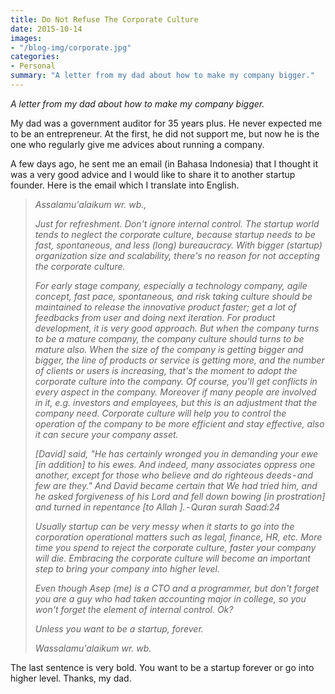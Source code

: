 ```yaml
---
title: Do Not Refuse The Corporate Culture
date: 2015-10-14
images:
- "/blog-img/corporate.jpg"
categories:
- Personal
summary: "A letter from my dad about how to make my company bigger."
---
```


_A letter from my dad about how to make my company bigger._

My dad was a government auditor for 35 years plus. He never expected me to be an entrepreneur. At the first, he did not support me, but now he is the one who regularly give me advices about running a company.

A few days ago, he sent me an email (in Bahasa Indonesia) that I thought it was a very good advice and I would like to share it to another startup founder. Here is the email which I translate into English.

> _Assalamu'alaikum wr. wb.,_
>
>
> _Just for refreshment. Don't ignore internal control. The startup world tends to neglect the corporate culture, because startup needs to be fast, spontaneous, and less (long) bureaucracy. With bigger (startup) organization size and scalability, there's no reason for not accepting the corporate culture._
>
>
> _For early stage company, especially a technology company, agile concept, fast pace, spontaneous, and risk taking culture should be maintained to release the innovative product faster; get a lot of feedbacks from user and doing next iteration. For product development, it is very good approach. But when the company turns to be a mature company, the company culture should turns to be mature also. When the size of the company is getting bigger and bigger, the line of products or service is getting more, and the number of clients or users is increasing, that's the moment to adopt the corporate culture into the company. Of course, you'll get conflicts in every aspect in the company. Moreover if many people are involved in it, e.g. investors and employees, but this is an adjustment that the company need. Corporate culture will help you to control the operation of the company to be more efficient and stay effective, also it can secure your company asset._
>
>
> _[David] said, "He has certainly wronged you in demanding your ewe [in addition] to his ewes. And indeed, many associates oppress one another, except for those who believe and do righteous deeds - and few are they." And David became certain that We had tried him, and he asked forgiveness of his Lord and fell down bowing [in prostration] and turned in repentance [to Allah ]. - Quran surah Saad:24_
>
>
> _Usually startup can be very messy when it starts to go into the corporation operational matters such as legal, finance, HR, etc. More time you spend to reject the corporate culture, faster your company will die. Embracing the corporate culture will become an important step to bring your company into higher level._
>
>
> _Even though Asep (me) is a CTO and a programmer, but don't forget you are a guy who had taken accounting major in college, so you won't forget the element of internal control. Ok?_
>
>
> _Unless you want to be a startup, forever._
>
>
> _Wassalamu'alaikum wr. wb._

The last sentence is very bold. You want to be a startup forever or go into higher level. Thanks, my dad.
